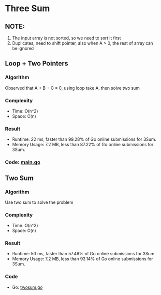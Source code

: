 # Three Sum



## NOTE: 

1. The input array is not sorted, so we need to sort it first
2. Duplicates, need to shift pointer, also when A > 0, the rest of array can be ignored


## Loop + Two Pointers



### Algorithm

Observed that A + B + C = 0, using loop take A, then solve two sum


### Complexity

- Time: O(n^2)
- Space: O(n)


### Result

- Runtime: 22 ms, faster than 99.28% of Go online submissions for 3Sum.
- Memory Usage: 7.2 MB, less than 87.22% of Go online submissions for 3Sum.


### Code: [main.go](#maingo)



## Two Sum



### Algorithm

Use two sum to solve the problem


### Complexity

- Time: O(n^2)
- Space: O(n)


### Result

- Runtime: 50 ms, faster than 57.46% of Go online submissions for 3Sum.
- Memory Usage: 7.2 MB, less than 93.14% of Go online submissions for 3Sum.


### Code

- Go: [twosum.go](#twosumgo)




